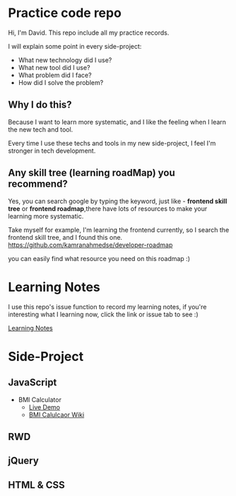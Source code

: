 # Practice code repo
Hi, I'm David.
This repo include all my practice records.

I will explain some point in every side-project:
- What new technology did I use?
- What new tool did I use?
- What problem did I face?
- How did I solve the problem?

## Why I do this?

Because I want to learn more systematic, and I like the feeling when I learn the new tech and tool.

Every time I use these techs and tools in my new side-project, I feel I'm stronger in tech development.

## Any skill tree (learning roadMap) you recommend?

Yes, you can search google by typing the keyword, just like - **frontend skill tree** or **frontend roadmap**,there have lots of resources to make your learning more systematic.

Take myself for example, I'm learning the frontend currently, so I search the frontend skill tree, and I found this one.
https://github.com/kamranahmedse/developer-roadmap

you can easily find what resource you need on this roadmap :)

# Learning Notes

I use this repo's issue function to record my learning notes, if you're interesting what I learning now, click the link or issue tab to see :)

[Learning Notes](https://github.com/DieYiSu/Practice/issues)

# Side-Project

## JavaScript

- BMI Calculator
  - [Live Demo](https://dieyisu.github.io/Practice/JavaScript/dist/index.html)
  - [BMI Calulcaor Wiki](https://github.com/DieYiSu/Practice/wiki/JavaScript-BMI-Calculator)

## RWD

## jQuery

## HTML & CSS
